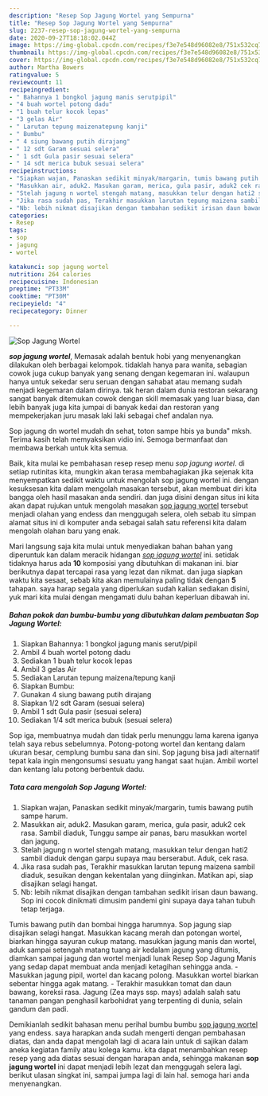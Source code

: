 ```yaml
---
description: "Resep Sop Jagung Wortel yang Sempurna"
title: "Resep Sop Jagung Wortel yang Sempurna"
slug: 2237-resep-sop-jagung-wortel-yang-sempurna
date: 2020-09-27T18:18:02.044Z
image: https://img-global.cpcdn.com/recipes/f3e7e548d96082e8/751x532cq70/sop-jagung-wortel-foto-resep-utama.jpg
thumbnail: https://img-global.cpcdn.com/recipes/f3e7e548d96082e8/751x532cq70/sop-jagung-wortel-foto-resep-utama.jpg
cover: https://img-global.cpcdn.com/recipes/f3e7e548d96082e8/751x532cq70/sop-jagung-wortel-foto-resep-utama.jpg
author: Martha Bowers
ratingvalue: 5
reviewcount: 11
recipeingredient:
- " Bahannya 1 bongkol jagung manis serutpipil"
- "4 buah wortel potong dadu"
- "1 buah telur kocok lepas"
- "3 gelas Air"
- " Larutan tepung maizenatepung kanji"
- " Bumbu"
- " 4 siung bawang putih dirajang"
- " 12 sdt Garam sesuai selera"
- " 1 sdt Gula pasir sesuai selera"
- " 14 sdt merica bubuk sesuai selera"
recipeinstructions:
- "Siapkan wajan, Panaskan sedikit minyak/margarin, tumis bawang putih sampe harum."
- "Masukkan air, aduk2. Masukan garam, merica, gula pasir, aduk2 cek rasa. Sambil diaduk, Tunggu sampe air panas, baru masukkan wortel dan jagung."
- "Stelah jagung n wortel stengah matang, masukkan telur dengan hati2 sambil diaduk dengan garpu supaya mau berserabut. Aduk, cek rasa."
- "Jika rasa sudah pas, Terakhir masukkan larutan tepung maizena sambil diaduk, sesuikan dengan kekentalan yang diinginkan. Matikan api, siap disajikan selagi hangat."
- "Nb: lebih nikmat disajikan dengan tambahan sedikit irisan daun bawang. Sop ini cocok dinikmati dimusim pandemi gini supaya daya tahan tubuh tetap terjaga."
categories:
- Resep
tags:
- sop
- jagung
- wortel

katakunci: sop jagung wortel 
nutrition: 264 calories
recipecuisine: Indonesian
preptime: "PT33M"
cooktime: "PT30M"
recipeyield: "4"
recipecategory: Dinner

---
```



![Sop Jagung Wortel](https://img-global.cpcdn.com/recipes/f3e7e548d96082e8/751x532cq70/sop-jagung-wortel-foto-resep-utama.jpg)

<b><i>sop jagung wortel</i></b>, Memasak adalah bentuk hobi yang menyenangkan dilakukan oleh berbagai kelompok. tidaklah hanya para wanita, sebagian cowok juga cukup banyak yang senang dengan kegemaran ini. walaupun hanya untuk sekedar seru seruan dengan sahabat atau memang sudah menjadi kegemaran dalam dirinya. tak heran dalam dunia restoran sekarang sangat banyak ditemukan cowok dengan skill memasak yang luar biasa, dan lebih banyak juga kita jumpai di banyak kedai dan restoran yang mempekerjakan juru masak laki laki sebagai chef andalan nya.

Sop jagung dn wortel mudah dn sehat, toton sampe hbis ya bunda&#34; mksh. Terima kasih telah memyaksikan vidio ini. Semoga bermanfaat dan membawa berkah untuk kita semua.

Baik, kita mulai ke pembahasan resep resep menu <i>sop jagung wortel</i>. di setiap rutinitas kita, mungkin akan terasa membahagiakan jika sejenak kita menyempatkan sedikit waktu untuk mengolah sop jagung wortel ini. dengan kesuksesan kita dalam mengolah masakan tersebut, akan membuat diri kita bangga oleh hasil masakan anda sendiri. dan juga disini dengan situs ini kita akan dapat rujukan untuk mengolah masakan <u>sop jagung wortel</u> tersebut menjadi olahan yang endess dan menggugah selera, oleh sebab itu simpan alamat situs ini di komputer anda sebagai salah satu referensi kita dalam mengolah olahan baru yang enak.


Mari langsung saja kita mulai untuk menyediakan bahan bahan yang diperuntuk kan dalam meracik hidangan <u><i>sop jagung wortel</i></u> ini. setidak tidaknya harus ada <b>10</b> komposisi yang dibutuhkan di makanan ini. biar berikutnya dapat tercapai rasa yang lezat dan nikmat. dan juga siapkan waktu kita sesaat, sebab kita akan memulainya paling tidak dengan <b>5</b> tahapan. saya harap segala yang diperlukan sudah kalian sediakan disini, yuk mari kita mulai dengan mengamati dulu bahan keperluan dibawah ini.

<!--inarticleads1-->

##### Bahan pokok dan bumbu-bumbu yang dibutuhkan dalam pembuatan Sop Jagung Wortel:

1. Siapkan  Bahannya: 1 bongkol jagung manis serut/pipil
1. Ambil 4 buah wortel potong dadu
1. Sediakan 1 buah telur kocok lepas
1. Ambil 3 gelas Air
1. Sediakan  Larutan tepung maizena/tepung kanji
1. Siapkan  Bumbu:
1. Gunakan  4 siung bawang putih dirajang
1. Siapkan  1/2 sdt Garam (sesuai selera)
1. Ambil  1 sdt Gula pasir (sesuai selera)
1. Sediakan  1/4 sdt merica bubuk (sesuai selera)


Sop iga, membuatnya mudah dan tidak perlu menunggu lama karena iganya telah saya rebus sebelumnya. Potong-potong wortel dan kentang dalam ukuran besar, cemplung bumbu sana dan sini. Sop jagung bisa jadi alternatif tepat kala ingin mengonsumsi sesuatu yang hangat saat hujan. Ambil wortel dan kentang lalu potong berbentuk dadu. 

<!--inarticleads2-->

##### Tata cara mengolah Sop Jagung Wortel:

1. Siapkan wajan, Panaskan sedikit minyak/margarin, tumis bawang putih sampe harum.
1. Masukkan air, aduk2. Masukan garam, merica, gula pasir, aduk2 cek rasa. Sambil diaduk, Tunggu sampe air panas, baru masukkan wortel dan jagung.
1. Stelah jagung n wortel stengah matang, masukkan telur dengan hati2 sambil diaduk dengan garpu supaya mau berserabut. Aduk, cek rasa.
1. Jika rasa sudah pas, Terakhir masukkan larutan tepung maizena sambil diaduk, sesuikan dengan kekentalan yang diinginkan. Matikan api, siap disajikan selagi hangat.
1. Nb: lebih nikmat disajikan dengan tambahan sedikit irisan daun bawang. Sop ini cocok dinikmati dimusim pandemi gini supaya daya tahan tubuh tetap terjaga.


Tumis bawang putih dan bombai hingga harumnya. Sop jagung siap disajikan selagi hangat. Masukkan kacang merah dan potongan wortel, biarkan hingga sayuran cukup matang. masukkan jagung manis dan wortel, aduk sampai setengah matang tuang air kedalam jagung yang ditumis, diamkan sampai jagung dan wortel menjadi lunak Resep Sop Jagung Manis yang sedap dapat membuat anda menjadi ketagihan sehingga anda. - Masukkan jagung pipil, wortel dan kacang polong. Masukkan wortel biarkan sebentar hingga agak matang. - Terakhir masukkan tomat dan daun bawang, koreksi rasa. Jagung (Zea mays ssp. mays) adalah salah satu tanaman pangan penghasil karbohidrat yang terpenting di dunia, selain gandum dan padi. 

Demikianlah sedikit bahasan menu perihal bumbu bumbu <u>sop jagung wortel</u> yang endess. saya harapkan anda sudah mengerti dengan pembahasan diatas, dan anda dapat mengolah lagi di acara lain untuk di sajikan dalam aneka kegiatan family atau kolega kamu. kita dapat menambahkan resep resep yang ada diatas sesuai dengan harapan anda, sehingga makanan <b>sop jagung wortel</b> ini dapat menjadi lebih lezat dan menggugah selera lagi. berikut ulasan singkat ini, sampai jumpa lagi di lain hal. semoga hari anda menyenangkan.
